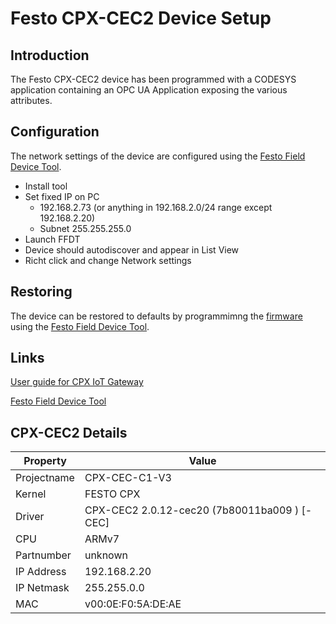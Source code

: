 # Festo CPX-CEC2 Device Setup

## Introduction

The Festo CPX-CEC2 device has been programmed with a CODESYS application containing an OPC UA Application exposing the various attributes.

## Configuration

The network settings of the device are configured using the [Festo Field Device Tool](https://www.festo.com/net/en-gb_gb/SupportPortal/default.aspx?tab=0&q=8004365).

* Install tool
* Set fixed IP on PC
  * 192.168.2.73 (or anything in 192.168.2.0/24 range except 192.168.2.20)
  * Subnet 255.255.255.0
* Launch FFDT
* Device should autodiscover and appear in List View
* Richt click and change Network settings

## Restoring

The device can be restored to defaults by programmimng the [firmware](assets\CPX-CEC-C1-V3_Temperatursensor_Systainer_withOPCUA_22_11_2019.cec2_bak) using the [Festo Field Device Tool](https://www.festo.com/net/en-gb_gb/SupportPortal/default.aspx?tab=0&q=8004365).

## Links

[User guide for CPX IoT Gateway](https://www.festo.com/net/SupportPortal/Files/640345/CPX-IOT_instruction_2019-04a_8108872d1.pdf)

[Festo Field Device Tool](https://www.festo.com/net/en-gb_gb/SupportPortal/default.aspx?tab=0&q=8004365)

## CPX-CEC2 Details

Property    | Value
---         | ---
Projectname | CPX-CEC-C1-V3
Kernel      | FESTO CPX
Driver      | CPX-CEC2 2.0.12-cec20 (7b80011ba009 ) [-CEC]
CPU         | ARMv7
Partnumber  | unknown
IP Address  | 192.168.2.20
IP Netmask  | 255.255.0.0
MAC         | v00:0E:F0:5A:DE:AE
